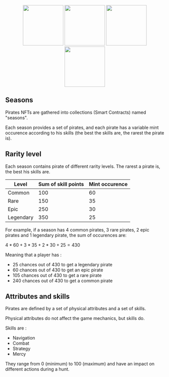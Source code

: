 <p align="center">
  <img width="128" height="128" src="./img/pirate1.png">
  <img width="128" height="128" src="./img/pirate2.png">
  <img width="128" height="128" src="./img/pirate3.png">
  <img width="128" height="128" src="./img/pirate4.png">
</p>

## Seasons

Pirates NFTs are gathered into collections (Smart Contracts) named "seasons".

Each season provides a set of pirates, and each pirate has a variable mint occurence according to his skills (the best the skills are, the rarest the pirate is).

## Rarity level

Each season contains pirate of different rarity levels. The rarest a pirate is, the best his skills are.

| Level     | Sum of skill points | Mint occurence |
|-----------|---------------------|----------------|
| Common    | 100                 | 60             |
| Rare      | 150                 | 35             |
| Epic      | 250                 | 30             |
| Legendary | 350                 | 25             |

For example, if a season has 4 common pirates, 3 rare pirates, 2 epic pirates and 1 legendary pirate, the sum of occurences are:

$4 * 60 + 3 * 35 + 2 * 30 + 25 = 430$

Meaning that a player has :
- 25 chances out of 430 to get a legendary pirate
- 60 chances out of 430 to get an epic pirate
- 105 chances out of 430 to get a rare pirate
- 240 chances out of 430 to get a common pirate

## Attributes and skills

Pirates are defined by a set of physical attributes and a set of skills.

Physical attributes do not affect the game mechanics, but skills do.

Skills are :
- Navigation
- Combat
- Strategy
- Mercy

They range from 0 (minimum) to 100 (maximum) and have an impact on different actions during a hunt.
